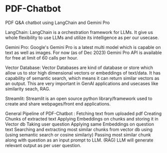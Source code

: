 # PDF-Chatbot

PDF Q&A chatbot using LangChain and Gemini Pro

LangChain:
LangChain is a orchestration framework for LLMs. It give us whole flexibility to use LLMs and utilize its intelligence as per our usecase.

Gemini Pro:
Google's Gemini Pro is a latest multi model which is capable on text as well as images. For now (as of Dec 2023) Gemini Pro API is available for free at limit of 60 calls per hour.

Vector Database:
Vector Databases are kind of database or store which allow us to stor high dimensional vectors or embeddings of text/data. It has capability of semantic search, which means it can return similar vectors as an output. This are very important in GenAI applications and usecases like similarity seach, RAG.

Streamlit:
Streamlit is an open source python library/framework used to create and share webpages/front end applications.

General Pipeline of PDF-Chatbot :
Fetching text from uploaded pdf
Creating Chunks of extracted text
Applying Embeddings on chunks and storing it in Vector db
Taking user question
Applying same Embeddings on question text
Searching and extracting most similar chunks from vector db using (using semantic search or cosine similariy)
Passing most similar chunk along with question as an input prompt to LLM. (RAG)
LLM will generate relevant output as per user question.
